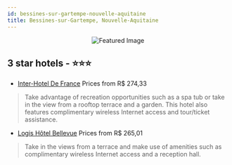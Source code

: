 ```yaml
---
id: bessines-sur-gartempe-nouvelle-aquitaine
title: Bessines-sur-Gartempe, Nouvelle-Aquitaine
---
```


<center><img src="https://i.travelapi.com/hotels/5000000/4190000/4184800/4184702/54e5fa4f_z.jpg" alt="Featured Image" /></center>


##  3 star hotels - ⭐️⭐️⭐️

-    [Inter-Hotel De France](https://us.hurb.com/hotels/bessines-sur-gartempe/inter-hotel-de-france-JNP-JP218569?cmp=18055) Prices from R$ 274,33
   > Take advantage of recreation opportunities such as a spa tub or take in the view from a rooftop terrace and a garden. This hotel also features complimentary wireless Internet access and tour/ticket assistance.
-    [Logis Hôtel Bellevue](https://us.hurb.com/hotels/bessines-sur-gartempe/logis-hotel-bellevue-JNP-JP204804?cmp=18055) Prices from R$ 265,01
   > Take in the views from a terrace and make use of amenities such as complimentary wireless Internet access and a reception hall.
